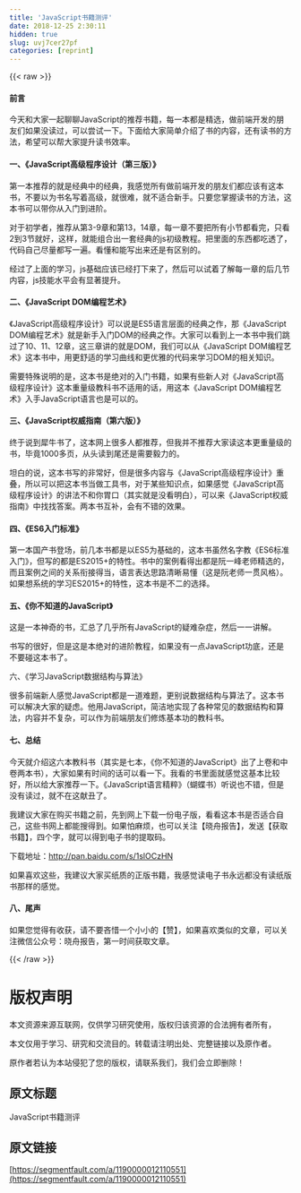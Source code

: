 ```yaml
---
title: 'JavaScript书籍测评' 
date: 2018-12-25 2:30:11
hidden: true
slug: uvj7cer27pf
categories: [reprint]
---
```


{{< raw >}}

                    
<h4>前言</h4>
<p>今天和大家一起聊聊JavaScript的推荐书籍，每一本都是精选，做前端开发的朋友们如果没读过，可以尝试一下。下面给大家简单介绍了书的内容，还有读书的方法，希望可以帮大家提升读书效率。</p>
<h4>一、《JavaScript高级程序设计（第三版）》</h4>
<p>第一本推荐的就是经典中的经典，我感觉所有做前端开发的朋友们都应该有这本书，不要以为书名写着高级，就很难，就不适合新手。只要您掌握读书的方法，这本书可以带你从入门到进阶。</p>
<p>对于初学者，推荐从第3-9章和第13，14章，每一章不要把所有小节都看完，只看2到3节就好，这样，就能组合出一套经典的js初级教程。把里面的东西都吃透了，代码自己尽量都写一遍。看懂和能写出来还是有区别的。</p>
<p>经过了上面的学习，js基础应该已经打下来了，然后可以试着了解每一章的后几节内容，js技能水平会有显著提升。</p>
<h4>二、《JavaScript DOM编程艺术》</h4>
<p>《JavaScript高级程序设计》可以说是ES5语言层面的经典之作，那《JavaScript DOM编程艺术》就是新手入门DOM的经典之作。大家可以看到上一本书中我们跳过了10、11、12章，这三章讲的就是DOM，我们可以从《JavaScript DOM编程艺术》这本书中，用更舒适的学习曲线和更优雅的代码来学习DOM的相关知识。</p>
<p>需要特殊说明的是，这本书是绝对的入门书籍，如果有些新人对《JavaScript高级程序设计》这本重量级教科书不适用的话，用这本《JavaScript DOM编程艺术》入手JavaScript语言也是可以的。</p>
<h4>三、《JavaScript权威指南（第六版）》</h4>
<p>终于说到犀牛书了，这本网上很多人都推荐，但我并不推荐大家读这本更重量级的书，毕竟1000多页，从头读到尾还是需要毅力的。</p>
<p>坦白的说，这本书写的非常好，但是很多内容与《JavaScript高级程序设计》重叠，所以可以把这本书当做工具书，对于某些知识点，如果感觉《JavaScript高级程序设计》的讲法不和你胃口（其实就是没看明白），可以来《JavaScript权威指南》中找找答案。两本书互补，会有不错的效果。</p>
<h4>四、《ES6入门标准》</h4>
<p>第一本国产书登场，前几本书都是以ES5为基础的，这本书虽然名字教《ES6标准入门》，但写的都是ES2015+的特性。书中的案例看得出都是阮一峰老师精选的，而且案例之间的关系衔接得当，语言表达思路清晰易懂（这是阮老师一贯风格）。如果想系统的学习ES2015+的特性，这本书是不二的选择。</p>
<h4>五、《你不知道的JavaScript》</h4>
<p>这是一本神奇的书，汇总了几乎所有JavaScript的疑难杂症，然后一一讲解。</p>
<p>书写的很好，但是这是本绝对的进阶教程，如果没有一点JavaScript功底，还是不要碰这本书了。</p>
<p>六、《学习JavaScript数据结构与算法》</p>
<p>很多前端新人感觉JavaScript都是一道难题，更别说数据结构与算法了。这本书可以解决大家的疑虑。他用JavaScript，简洁地实现了各种常见的数据结构和算法，内容并不复杂，可以作为前端朋友们修炼基本功的教科书。</p>
<h4>七、总结</h4>
<p>今天就介绍这六本教科书（其实是七本，《你不知道的JavaScript》出了上卷和中卷两本书），大家如果有时间的话可以看一下。我看的书里面就感觉这基本比较好，所以给大家推荐一下。《JavaScript语言精粹》（蝴蝶书）听说也不错，但是没有读过，就不在这献丑了。</p>
<p>我建议大家在购买书籍之前，先到网上下载一份电子版，看看这本书是否适合自己，这些书网上都能搜得到。如果怕麻烦，也可以关注【晓舟报告】，发送【获取书籍】，四个字，就可以得到电子书的提取码。</p>
<p>下载地址：<a href="http://pan.baidu.com/s/1slOCzHN" rel="nofollow noreferrer" target="_blank">http://pan.baidu.com/s/1slOCzHN</a></p>
<p>如果喜欢这些，我建议大家买纸质的正版书籍，我感觉读电子书永远都没有读纸版书那样的感觉。</p>
<h4>八、尾声</h4>
<p>如果您觉得有收获，请不要吝惜一个小小的【赞】，如果喜欢类似的文章，可以关注微信公众号：晓舟报告，第一时间获取文章。</p>

                
{{< /raw >}}

# 版权声明
本文资源来源互联网，仅供学习研究使用，版权归该资源的合法拥有者所有，

本文仅用于学习、研究和交流目的。转载请注明出处、完整链接以及原作者。

原作者若认为本站侵犯了您的版权，请联系我们，我们会立即删除！

## 原文标题
JavaScript书籍测评

## 原文链接
[https://segmentfault.com/a/1190000012110551](https://segmentfault.com/a/1190000012110551)

